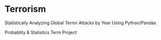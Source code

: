 # Terrorism
Statistically Analyzing Global Terror Attacks by Year Using Python/Pandas

Probablity & Statistics Term Project

